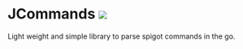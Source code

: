 # JCommands [![](https://jitpack.io/v/divios/JCommands.svg)](https://jitpack.io/#divios/JCommands)
Light weight and simple library to parse spigot commands in the go.

